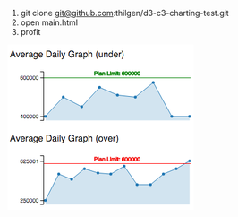 1. git clone git@github.com:thilgen/d3-c3-charting-test.git
2. open main.html
3. profit

![chart example](https://github.com/thilgen/d3-c3-charting-test/blob/master/images/graph-example.png)

